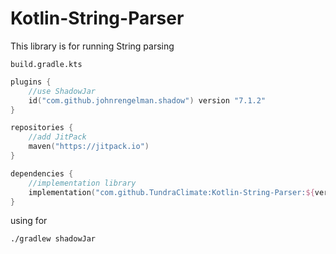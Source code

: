 # Kotlin-String-Parser
This library is for running String parsing

`build.gradle.kts`
```kotlin
plugins {
    //use ShadowJar
    id("com.github.johnrengelman.shadow") version "7.1.2"
}

repositories {
    //add JitPack
    maven("https://jitpack.io")
}

dependencies {
    //implementation library
    implementation("com.github.TundraClimate:Kotlin-String-Parser:${version}")
}
```

using for 
```shell
./gradlew shadowJar
```
